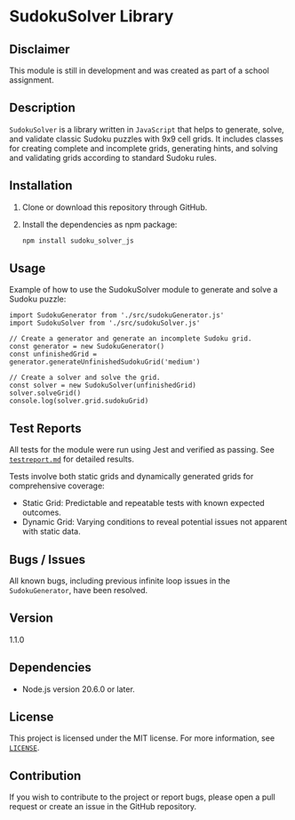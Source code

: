 
# SudokuSolver Library

## Disclaimer

This module is still in development and was created as part of a school assignment.

## Description

`SudokuSolver` is a library written in `JavaScript` that helps to generate, solve, and validate classic Sudoku puzzles with 9x9 cell grids. It includes classes for creating complete and incomplete grids, generating hints, and solving and validating grids according to standard Sudoku rules.

## Installation

1. Clone or download this repository through GitHub.
2. Install the dependencies as npm package:

   ```bash
   npm install sudoku_solver_js
   ```

## Usage

Example of how to use the SudokuSolver module to generate and solve a Sudoku puzzle:

    import SudokuGenerator from './src/sudokuGenerator.js'
    import SudokuSolver from './src/sudokuSolver.js'

    // Create a generator and generate an incomplete Sudoku grid.
    const generator = new SudokuGenerator()
    const unfinishedGrid = generator.generateUnfinishedSudokuGrid('medium')

    // Create a solver and solve the grid.
    const solver = new SudokuSolver(unfinishedGrid)
    solver.solveGrid()
    console.log(solver.grid.sudokuGrid)

## Test Reports

All tests for the module were run using Jest and verified as passing. See [`testreport.md`](testreport.md) for detailed results.

Tests involve both static grids and dynamically generated grids for comprehensive coverage:

- Static Grid: Predictable and repeatable tests with known expected outcomes.
- Dynamic Grid: Varying conditions to reveal potential issues not apparent with static data.

## Bugs / Issues

All known bugs, including previous infinite loop issues in the `SudokuGenerator`, have been resolved.

## Version

1.1.0

## Dependencies

- Node.js version 20.6.0 or later.

## License

This project is licensed under the MIT license. For more information, see [`LICENSE`](LICENSE).

## Contribution

If you wish to contribute to the project or report bugs, please open a pull request or create an issue in the GitHub repository.
